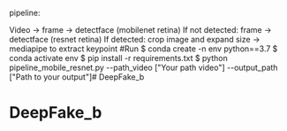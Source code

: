 
pipeline: 

Video -> frame -> detectface (mobilenet retina)
If not detected:
    frame -> detectface (resnet retina)
If detected:
  crop image and expand size -> mediapipe to extract keypoint
#Run 
$ conda create -n env python==3.7
$ conda activate env 
$ pip install -r requirements.txt
$ python pipeline_mobile_resnet.py --path_video ["Your path video"] --output_path ["Path to your output"]# DeepFake_b
# DeepFake_b
